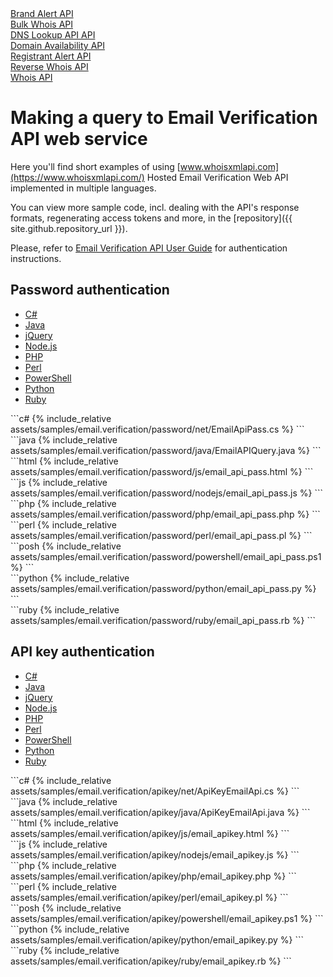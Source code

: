 <div class="toc">
        <a class="button" href="/brand.alert.html"><div class="toc-item">Brand Alert API</div></a>
	<a class="button" href="/bulk.whois.html"><div class="toc-item">Bulk Whois API</div></a>
	<a class="button" href="/dns.lookup.html"><div class="toc-item">DNS Lookup API API</div></a>
        <a class="button" href="/domain.availability.html"><div class="toc-item">Domain Availability API</div></a>
        <a class="button" href="/reg.alert.html"><div class="toc-item">Registrant Alert API</div></a>
        <a class="button" href="/reverse.whois.html"><div class="toc-item">Reverse Whois API</div></a>
	<a class="button" href="/"><div class="toc-item">Whois API</div></a>
</div>

# Making a query to Email Verification API web service


Here you'll find short examples of using
[www.whoisxmlapi.com](https://www.whoisxmlapi.com/) Hosted Email Verification Web API
implemented in multiple languages.

You can view more sample code, incl. dealing with the API's response formats,
regenerating access tokens and more, in the
[repository]({{ site.github.repository_url }}).


Please, refer to
[Email Verification API User Guide](https://www.whoisxmlapi.com/email-verification-api-guide.php) for
authentication instructions.

## Password authentication

<ul id="profileTabs" class="nav nav-tabs" role="tablist">
    <li class="active"><a href="#csharp" data-toggle="tab">C#</a></li>
    <li><a href="#java" data-toggle="tab">Java</a></li>
    <li><a href="#jquery" data-toggle="tab">jQuery</a></li>
    <li><a href="#nodejs" data-toggle="tab">Node.js</a></li>
    <li><a href="#php" data-toggle="tab">PHP</a></li>
    <li><a href="#perl" data-toggle="tab">Perl</a></li>
    <li><a href="#powershell" data-toggle="tab">PowerShell</a></li>
    <li><a href="#python" data-toggle="tab">Python</a></li>
    <li><a href="#ruby" data-toggle="tab">Ruby</a></li>
</ul>

<div class="tab-content">

<div role="tabpanel" class="tab-pane active" id="csharp">
<div class="container-fluid" markdown="1"> 
```c#
{% include_relative assets/samples/email.verification/password/net/EmailApiPass.cs %}
```
</div>
</div>

<div role="tabpanel" class="tab-pane" id="java">
<div class="container-fluid" markdown="1"> 
```java
{% include_relative assets/samples/email.verification/password/java/EmailAPIQuery.java %}
```
</div>
</div>

<div role="tabpanel" class="tab-pane" id="jquery">
<div class="container-fluid" markdown="1">
```html
{% include_relative assets/samples/email.verification/password/js/email_api_pass.html %}
```
</div>
</div>

<div role="tabpanel" class="tab-pane" id="nodejs">
<div class="container-fluid" markdown="1">
```js
{% include_relative assets/samples/email.verification/password/nodejs/email_api_pass.js %}
```
</div>
</div>

<div role="tabpanel" class="tab-pane" id="php">
<div class="container-fluid" markdown="1">
```php
{% include_relative assets/samples/email.verification/password/php/email_api_pass.php %}
```
</div>
</div>

<div role="tabpanel" class="tab-pane" id="perl">
<div class="container-fluid" markdown="1">
```perl
{% include_relative assets/samples/email.verification/password/perl/email_api_pass.pl %}
```
</div>
</div>

<div role="tabpanel" class="tab-pane" id="powershell">
<div class="container-fluid" markdown="1">
```posh
{% include_relative assets/samples/email.verification/password/powershell/email_api_pass.ps1 %}
```
</div>
</div>

<div role="tabpanel" class="tab-pane" id="python">
<div class="container-fluid" markdown="1">
```python
{% include_relative assets/samples/email.verification/password/python/email_api_pass.py %}
```
</div>
</div>

<div role="tabpanel" class="tab-pane" id="ruby">
<div class="container-fluid" markdown="1">
```ruby
{% include_relative assets/samples/email.verification/password/ruby/email_api_pass.rb %}
```
</div>
</div>

</div>

## API key authentication

<ul id="profileTabs" class="nav nav-tabs" role="tablist">
    <li class="active"><a href="#csharp-key" data-toggle="tab">C#</a></li>
    <li><a href="#java-key" data-toggle="tab">Java</a></li>
    <li><a href="#jquery-key" data-toggle="tab">jQuery</a></li>
    <li><a href="#nodejs-key" data-toggle="tab">Node.js</a></li>
    <li><a href="#php-key" data-toggle="tab">PHP</a></li>
    <li><a href="#perl-key" data-toggle="tab">Perl</a></li>
    <li><a href="#powershell-key" data-toggle="tab">PowerShell</a></li>
    <li><a href="#python-key" data-toggle="tab">Python</a></li>
    <li><a href="#ruby-key" data-toggle="tab">Ruby</a></li>
</ul>

<div class="tab-content">

<div role="tabpanel" class="tab-pane active" id="csharp-key">
<div class="container-fluid" markdown="1"> 
```c#
{% include_relative assets/samples/email.verification/apikey/net/ApiKeyEmailApi.cs %}
```
</div>
</div>

<div role="tabpanel" class="tab-pane" id="java-key">
<div class="container-fluid" markdown="1"> 
```java
{% include_relative assets/samples/email.verification/apikey/java/ApiKeyEmailApi.java %}
```
</div>
</div>

<div role="tabpanel" class="tab-pane" id="jquery-key">
<div class="container-fluid" markdown="1"> 
```html
{% include_relative assets/samples/email.verification/apikey/js/email_apikey.html %}
```
</div>
</div>

<div role="tabpanel" class="tab-pane" id="nodejs-key">
<div class="container-fluid" markdown="1"> 
```js
{% include_relative assets/samples/email.verification/apikey/nodejs/email_apikey.js %}
```
</div>
</div>

<div role="tabpanel" class="tab-pane" id="php-key">
<div class="container-fluid" markdown="1"> 
```php
{% include_relative assets/samples/email.verification/apikey/php/email_apikey.php %}
```
</div>
</div>

<div role="tabpanel" class="tab-pane" id="perl-key">
<div class="container-fluid" markdown="1"> 
```perl
{% include_relative assets/samples/email.verification/apikey/perl/email_apikey.pl %}
```
</div>
</div>

<div role="tabpanel" class="tab-pane" id="powershell-key">
<div class="container-fluid" markdown="1"> 
```posh
{% include_relative assets/samples/email.verification/apikey/powershell/email_apikey.ps1 %}
```
</div>
</div>

<div role="tabpanel" class="tab-pane" id="python-key">
<div class="container-fluid" markdown="1"> 
```python
{% include_relative assets/samples/email.verification/apikey/python/email_apikey.py %}
```
</div>
</div>

<div role="tabpanel" class="tab-pane" id="ruby-key">
<div class="container-fluid" markdown="1"> 
```ruby
{% include_relative assets/samples/email.verification/apikey/ruby/email_apikey.rb %}
```
</div>
</div>

</div>
